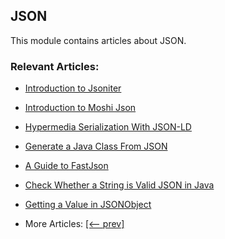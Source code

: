 ## JSON

This module contains articles about JSON.

### Relevant Articles:

- [Introduction to Jsoniter](https://www.baeldung.com/java-jsoniter)
- [Introduction to Moshi Json](https://www.baeldung.com/java-json-moshi)
- [Hypermedia Serialization With JSON-LD](https://www.baeldung.com/json-linked-data)
- [Generate a Java Class From JSON](https://www.baeldung.com/java-generate-class-from-json)
- [A Guide to FastJson](https://www.baeldung.com/fastjson)
- [Check Whether a String is Valid JSON in Java](https://www.baeldung.com/java-validate-json-string)
- [Getting a Value in JSONObject](https://www.baeldung.com/java-jsonobject-get-value)

- More Articles: [[<-- prev]](/json-modules/json)

